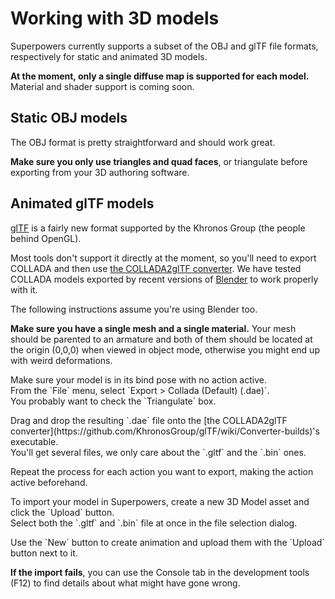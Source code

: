# Working with 3D models

Superpowers currently supports a subset of the OBJ and glTF file formats,
respectively for static and animated 3D models.

<div class="note">
  <b>At the moment, only a single diffuse map is supported for each model.</b>
  Material and shader support is coming soon.
</div>

## Static OBJ models

The OBJ format is pretty straightforward and should work great.

<div class="note">
  <p><b>Make sure you only use triangles and quad faces</b>, or triangulate before exporting
  from your 3D authoring software.
</div>

## Animated glTF models

<a href="https://github.com/KhronosGroup/glTF">glTF</a> is a fairly new format supported by the Khronos Group (the people behind OpenGL).

Most tools don't support it directly at the moment, so you'll need to export COLLADA and then use [the COLLADA2glTF converter](https://github.com/KhronosGroup/glTF/wiki/Converter-builds). We have tested COLLADA models exported by recent versions of [Blender](http://www.blender.org/) to work properly with it.

The following instructions assume you're using Blender too.

<div class="note">
  <p><b>Make sure you have a single mesh and a single material.</b> Your mesh should be parented to an armature and both of them should be located at the origin (0,0,0) when viewed in object mode, otherwise you might end up with weird deformations.
</div>

<div class="action">
  <p>Make sure your model is in its bind pose with no action active.<br>
  From the `File` menu, select `Export > Collada (Default) (.dae)`.<br>
  You probably want to check the `Triangulate` box.

  <p>Drag and drop the resulting `.dae` file onto the [the COLLADA2glTF converter](https://github.com/KhronosGroup/glTF/wiki/Converter-builds)'s executable.<br>
  You'll get several files, we only care about the `.gltf` and the `.bin` ones.

  <p>Repeat the process for each action you want to export, making the action active beforehand.
</div>

<div class="action">
  <p>To import your model in Superpowers, create a new 3D Model asset and click the `Upload` button.<br>
  Select both the `.gltf` and `.bin` file at once in the file selection dialog.

  <p>Use the `New` button to create animation and upload them with the `Upload` button next to it.
</div>

<div class="note">
  <b>If the import fails</b>, you can use the Console tab in the development tools (F12) to find details about what might have gone wrong.
</div>
